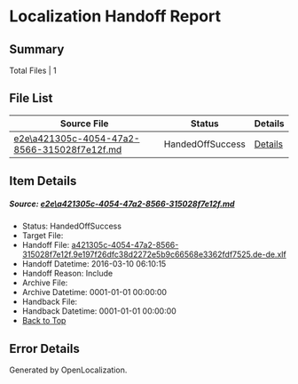 # <a name='report-top'></a> Localization Handoff Report

## Summary
 Total Files | 1

## File List
 Source File | Status | Details 
 ----------- | ------ | ------- 
 [e2e\a421305c-4054-47a2-8566-315028f7e12f.md](https://github.com/OpenLocalizationTest/oltest/blob/a3ccfbdd402525f1b52aec8fcb775a40c05d8127/e2e/a421305c-4054-47a2-8566-315028f7e12f.md) | HandedOffSuccess | [Details](#70a04c9783f6bc4a82492d942e90fcde0a1a8c6a1)

## Item Details
##### <a name='70a04c9783f6bc4a82492d942e90fcde0a1a8c6a1'></a> Source: [e2e\a421305c-4054-47a2-8566-315028f7e12f.md](https://github.com/OpenLocalizationTest/oltest/blob/a3ccfbdd402525f1b52aec8fcb775a40c05d8127/e2e/a421305c-4054-47a2-8566-315028f7e12f.md)
* Status: HandedOffSuccess
* Target File: 
* Handoff File: [a421305c-4054-47a2-8566-315028f7e12f.9e197f26dfc38d2272e5b9c66568e3362fdf7525.de-de.xlf](https://github.com/OpenLocalizationTestOrg/olhandoff/blob/9e15bdcdafa63cc2bc3306d1e8b029686c51db86/ol-handoff/OpenLocalizationTestOrg/oltest.de-de/xinjiang/ht/a421305c-4054-47a2-8566-315028f7e12f.9e197f26dfc38d2272e5b9c66568e3362fdf7525.de-de.xlf)
* Handoff Datetime: 2016-03-10 06:10:15
* Handoff Reason: Include
* Archive File: 
* Archive Datetime: 0001-01-01 00:00:00
* Handback File: 
* Handback Datetime: 0001-01-01 00:00:00
* [Back to Top](#report-top)


## Error Details

Generated by OpenLocalization.
